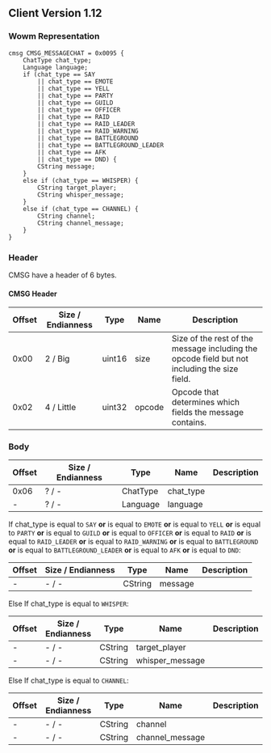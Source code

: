 ## Client Version 1.12

### Wowm Representation
```rust,ignore
cmsg CMSG_MESSAGECHAT = 0x0095 {
    ChatType chat_type;    
    Language language;    
    if (chat_type == SAY        
        || chat_type == EMOTE        
        || chat_type == YELL        
        || chat_type == PARTY        
        || chat_type == GUILD        
        || chat_type == OFFICER        
        || chat_type == RAID        
        || chat_type == RAID_LEADER        
        || chat_type == RAID_WARNING        
        || chat_type == BATTLEGROUND        
        || chat_type == BATTLEGROUND_LEADER        
        || chat_type == AFK        
        || chat_type == DND) {        
        CString message;        
    }    
    else if (chat_type == WHISPER) {        
        CString target_player;        
        CString whisper_message;        
    }    
    else if (chat_type == CHANNEL) {        
        CString channel;        
        CString channel_message;        
    }    
}
```
### Header
CMSG have a header of 6 bytes.

#### CMSG Header
| Offset | Size / Endianness | Type   | Name   | Description |
| ------ | ----------------- | ------ | ------ | ----------- |
| 0x00   | 2 / Big           | uint16 | size   | Size of the rest of the message including the opcode field but not including the size field.|
| 0x02   | 4 / Little        | uint32 | opcode | Opcode that determines which fields the message contains.|
### Body
| Offset | Size / Endianness | Type | Name | Description |
| ------ | ----------------- | ---- | ---- | ----------- |
| 0x06 | ? / - | ChatType | chat_type |  |
| - | ? / - | Language | language |  |

If chat_type is equal to `SAY` **or** 
is equal to `EMOTE` **or** 
is equal to `YELL` **or** 
is equal to `PARTY` **or** 
is equal to `GUILD` **or** 
is equal to `OFFICER` **or** 
is equal to `RAID` **or** 
is equal to `RAID_LEADER` **or** 
is equal to `RAID_WARNING` **or** 
is equal to `BATTLEGROUND` **or** 
is equal to `BATTLEGROUND_LEADER` **or** 
is equal to `AFK` **or** 
is equal to `DND`:

| Offset | Size / Endianness | Type | Name | Description |
| ------ | ----------------- | ---- | ---- | ----------- |
| - | - / - | CString | message |  |

Else If chat_type is equal to `WHISPER`:

| Offset | Size / Endianness | Type | Name | Description |
| ------ | ----------------- | ---- | ---- | ----------- |
| - | - / - | CString | target_player |  |
| - | - / - | CString | whisper_message |  |

Else If chat_type is equal to `CHANNEL`:

| Offset | Size / Endianness | Type | Name | Description |
| ------ | ----------------- | ---- | ---- | ----------- |
| - | - / - | CString | channel |  |
| - | - / - | CString | channel_message |  |
